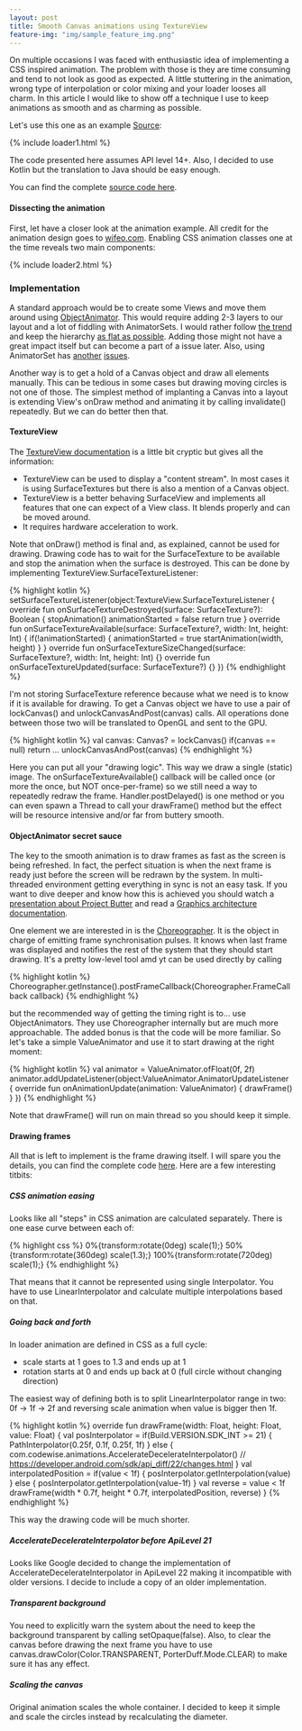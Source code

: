 ```yaml
---
layout: post
title: Smooth Canvas animations using TextureView
feature-img: "img/sample_feature_img.png"
---
```


On multiple occasions I was faced with enthusiastic idea of implementing a CSS inspired animation. The problem with those is they are time consuming and tend to not look as good as expected. A little stuttering in the animation, wrong type of interpolation or color mixing and your loader looses all charm. In this article I would like to show off a technique I use to keep animations as smooth and as charming as possible.

Let's use this one as an example [Source](http://codepen.io/wifeo/pen/FBpJq):

{% include loader1.html %}

The code presented here assumes API level 14+. Also, I decided to use Kotlin but the translation to Java should be easy enough.

You can find the complete [source code here](TODO).

#### Dissecting the animation

First, let have a closer look at the animation example. All credit for the animation design goes to [wifeo.com](http://www.wifeo.com/code/). Enabling CSS animation classes one at the time reveals two main components:

{% include loader2.html %}

### Implementation

A standard approach would be to create some Views and move them around using [ObjectAnimator](http://developer.android.com/guide/topics/graphics/prop-animation.html#object-animator). This would require adding 2-3 layers to our layout and a lot of fiddling with AnimatorSets. I would rather follow [the trend](http://stackoverflow.com/questions/30418710/how-does-the-gmail-app-achieve-its-flat-view-hierarchy) and keep the hierarchy [as flat as possible](http://developer.android.com/training/improving-layouts/optimizing-layout.html). Adding those might not have a great impact itself but can become a part of a issue later. Also, using AnimatorSet has [another](http://stackoverflow.com/questions/11986455/android-multiple-animatorset-reset) [issues](http://stackoverflow.com/questions/17492523/loop-animatorset).

Another way is to get a hold of a Canvas object and draw all elements manually. This can be tedious in some cases but drawing moving circles is not one of those. The simplest method of implanting a Canvas into a layout is extending View's onDraw method and animating it by calling invalidate() repeatedly. But we can do better then that.

#### TextureView 

The [TextureView documentation](http://developer.android.com/reference/android/view/TextureView.html) is a little bit cryptic but gives all the information:

* TextureView can be used to display a "content stream". In most cases it is using SurfaceTextures but there is also a mention of a Canvas object. 
* TextureView is a better behaving SurfaceView and implements all features that one can expect of a View class. It blends properly and can be moved around.
* It requires hardware acceleration to work.

Note that onDraw() method is final and, as explained, cannot be used for drawing. Drawing code has to wait for the SurfaceTexture to be available and stop the animation when the surface is destroyed. This can be done by implementing TextureView.SurfaceTextureListener:

{% highlight kotlin %}
    setSurfaceTextureListener(object:TextureView.SurfaceTextureListener {
        override fun onSurfaceTextureDestroyed(surface: SurfaceTexture?): Boolean {
            stopAnimation()
            animationStarted = false
            return true
        }
        override fun onSurfaceTextureAvailable(surface: SurfaceTexture?, width: Int, height: Int) {
            if(!animationStarted) {
                animationStarted = true
                startAnimation(width, height)
            }
        }
        override fun onSurfaceTextureSizeChanged(surface: SurfaceTexture?, width: Int, height: Int) {}
        override fun onSurfaceTextureUpdated(surface: SurfaceTexture?) {}
    })
{% endhighlight %}

I'm not storing SurfaceTexture reference because what we need is to know if it is available for drawing. To get a Canvas object we have to use a pair of lockCanvas() and unlockCanvasAndPost(canvas) calls. All operations done between those two will be translated to OpenGL and sent to the GPU. 

{% highlight kotlin %}
val canvas: Canvas? = lockCanvas()
if(canvas == null) return
...
unlockCanvasAndPost(canvas)
{% endhighlight %}

Here you can put all your "drawing logic". This way we draw a single (static) image. The onSurfaceTextureAvailable() callback will be called once (or more the once, but NOT once-per-frame) so we still need a way to repeatedly redraw the frame. Handler.postDelayed() is one method or you can even spawn a Thread to call your drawFrame() method but the effect will be resource intensive and/or far from buttery smooth.

#### ObjectAnimator secret sauce

The key to the smooth animation is to draw frames as fast as the screen is being refreshed. In fact, the perfect situation is when the next frame is ready just before the screen will be redrawn by the system. In multi-threaded environment getting everything in sync is not an easy task. If you want to dive deeper and know how this is achieved you should watch a [presentation about Project Butter](https://www.youtube.com/watch?v=Q8m9sHdyXnE) and read a [Graphics architecture documentation](https://source.android.com/devices/graphics/architecture.html). 

One element we are interested in is the [Choreographer](http://developer.android.com/reference/android/view/Choreographer.html). It is the object in charge of emitting frame synchronisation pulses. It knows when last frame was displayed and notifies the rest of the system that they should start drawing. It's a pretty low-level tool amd yt can be used directly by calling 

{% highlight kotlin %}
Choreographer.getInstance().postFrameCallback(Choreographer.FrameCallback callback)
{% endhighlight %}

but the recommended way of getting the timing right is to... use ObjectAnimators. They use Choreographer internally but are much more approachable. The added bonus is that the code will be more familiar. So let's take a simple ValueAnimator and use it to start drawing at the right moment:

{% highlight kotlin %}
val animator = ValueAnimator.ofFloat(0f, 2f)
animator.addUpdateListener(object:ValueAnimator.AnimatorUpdateListener {
            override fun onAnimationUpdate(animation: ValueAnimator) {
                drawFrame()
            }
})
{% endhighlight %}

Note that drawFrame() will run on main thread so you should keep it simple.

#### Drawing frames

All that is left to implement is the frame drawing itself. I will spare you the details, you can find the complete code [here](http://TODO). Here are a few interesting titbits:

##### CSS animation easing

Looks like all "steps" in CSS animation are calculated separately. There is one ease curve between each of:

{% highlight css %}
0%{transform:rotate(0deg) scale(1);}
50%{transform:rotate(360deg) scale(1.3);}
100%{transform:rotate(720deg) scale(1);}
{% endhighlight %}

That means that it cannot be represented using single Interpolator. You have to use LinearInterpolator and calculate multiple interpolations based on that. 

##### Going back and forth

In loader animation are defined in CSS as a full cycle:

* scale starts at 1 goes to 1.3 and ends up at 1
* rotation starts at 0 and ends up back at 0 (full circle without changing direction)

The easiest way of defining both is to split LinearInterpolator range in two: 0f -> 1f -> 2f and reversing scale animation when value is bigger then 1f.

{% highlight kotlin %}
    override fun drawFrame(width: Float, height: Float, value: Float) {
        val posInterpolator = if(Build.VERSION.SDK_INT >= 21) {
            PathInterpolator(0.25f, 0.1f, 0.25f, 1f)
        } else {
            com.codewise.animations.AccelerateDecelerateInterpolator()
            // https://developer.android.com/sdk/api_diff/22/changes.html
        }
        val interpolatedPosition = if(value < 1f) {
            posInterpolator.getInterpolation(value)
        } else {
            posInterpolator.getInterpolation(value-1f)
        }
        val reverse = value < 1f
        drawFrame(width * 0.7f, height * 0.7f, interpolatedPosition, reverse)
    }
{% endhighlight %}

This way the drawing code will be much shorter.

##### AccelerateDecelerateInterpolator before ApiLevel 21

Looks like Google decided to change the implementation of AccelerateDecelerateInterpolator in ApiLevel 22 making it incompatible with older versions. I decide to include a copy of an older implementation. 

##### Transparent background

You need to explicitly warn the system about the need to keep the background transparent by calling setOpaque(false). Also, to clear the canvas before drawing the next frame you have to use canvas.drawColor(Color.TRANSPARENT, PorterDuff.Mode.CLEAR) to make sure it has any effect. 

##### Scaling the canvas

Original animation scales the whole container. I decided to keep it simple and scale the circles instead by recalculating the diameter.